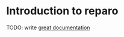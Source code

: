 # Introduction to reparo

TODO: write [great documentation](http://jacobian.org/writing/what-to-write/)
